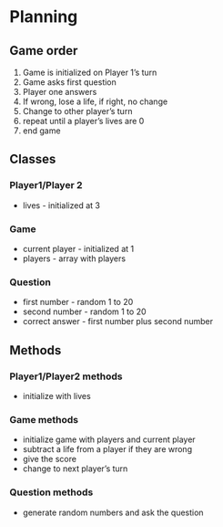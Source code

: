 # Planning

## Game order

1. Game is initialized on Player 1’s turn
2. Game asks first question
3. Player one answers
4. If wrong, lose a life, if right, no change
5. Change to other player’s turn
6. repeat until a player’s lives are 0
7. end game

## Classes

### Player1/Player 2

- lives - initialized at 3

### Game

- current player - initialized at 1
- players - array with players

### Question

- first number - random 1 to 20
- second number - random 1 to 20
- correct answer - first number plus second number

## Methods

### Player1/Player2 methods

- initialize with lives

### Game methods

- initialize game with players and current player
- subtract a life from a player if they are wrong
- give the score
- change to next player’s turn

### Question methods

- generate random numbers and ask the question
